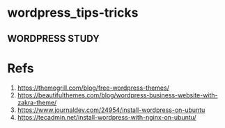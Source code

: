 # wordpress_tips-tricks
WORDPRESS STUDY
---

# Refs
1. https://themegrill.com/blog/free-wordpress-themes/
2. https://beautifulthemes.com/blog/wordpress-business-website-with-zakra-theme/
3. https://www.journaldev.com/24954/install-wordpress-on-ubuntu
4. https://tecadmin.net/install-wordpress-with-nginx-on-ubuntu/


